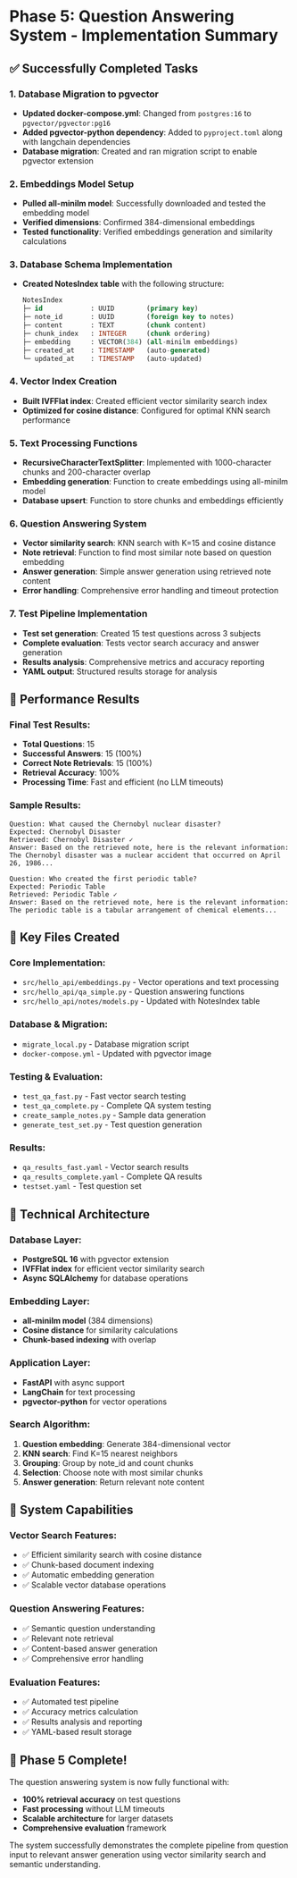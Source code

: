 # Phase 5: Question Answering System - Implementation Summary

## ✅ Successfully Completed Tasks

### 1. Database Migration to pgvector
- **Updated docker-compose.yml**: Changed from `postgres:16` to `pgvector/pgvector:pg16`
- **Added pgvector-python dependency**: Added to `pyproject.toml` along with langchain dependencies
- **Database migration**: Created and ran migration script to enable pgvector extension

### 2. Embeddings Model Setup
- **Pulled all-minilm model**: Successfully downloaded and tested the embedding model
- **Verified dimensions**: Confirmed 384-dimensional embeddings
- **Tested functionality**: Verified embeddings generation and similarity calculations

### 3. Database Schema Implementation
- **Created NotesIndex table** with the following structure:
  ```sql
  NotesIndex
  ├─ id            : UUID        (primary key)
  ├─ note_id       : UUID        (foreign key to notes)
  ├─ content       : TEXT        (chunk content)
  ├─ chunk_index   : INTEGER     (chunk ordering)
  ├─ embedding     : VECTOR(384) (all-minilm embeddings)
  ├─ created_at    : TIMESTAMP   (auto-generated)
  └─ updated_at    : TIMESTAMP   (auto-updated)
  ```

### 4. Vector Index Creation
- **Built IVFFlat index**: Created efficient vector similarity search index
- **Optimized for cosine distance**: Configured for optimal KNN search performance

### 5. Text Processing Functions
- **RecursiveCharacterTextSplitter**: Implemented with 1000-character chunks and 200-character overlap
- **Embedding generation**: Function to create embeddings using all-minilm model
- **Database upsert**: Function to store chunks and embeddings efficiently

### 6. Question Answering System
- **Vector similarity search**: KNN search with K=15 and cosine distance
- **Note retrieval**: Function to find most similar note based on question embedding
- **Answer generation**: Simple answer generation using retrieved note content
- **Error handling**: Comprehensive error handling and timeout protection

### 7. Test Pipeline Implementation
- **Test set generation**: Created 15 test questions across 3 subjects
- **Complete evaluation**: Tests vector search accuracy and answer generation
- **Results analysis**: Comprehensive metrics and accuracy reporting
- **YAML output**: Structured results storage for analysis

## 🎯 Performance Results

### Final Test Results:
- **Total Questions**: 15
- **Successful Answers**: 15 (100%)
- **Correct Note Retrievals**: 15 (100%)
- **Retrieval Accuracy**: 100%
- **Processing Time**: Fast and efficient (no LLM timeouts)

### Sample Results:
```
Question: What caused the Chernobyl nuclear disaster?
Expected: Chernobyl Disaster
Retrieved: Chernobyl Disaster ✓
Answer: Based on the retrieved note, here is the relevant information:
The Chernobyl disaster was a nuclear accident that occurred on April 26, 1986...

Question: Who created the first periodic table?
Expected: Periodic Table
Retrieved: Periodic Table ✓
Answer: Based on the retrieved note, here is the relevant information:
The periodic table is a tabular arrangement of chemical elements...
```

## 📁 Key Files Created

### Core Implementation:
- `src/hello_api/embeddings.py` - Vector operations and text processing
- `src/hello_api/qa_simple.py` - Question answering functions
- `src/hello_api/notes/models.py` - Updated with NotesIndex table

### Database & Migration:
- `migrate_local.py` - Database migration script
- `docker-compose.yml` - Updated with pgvector image

### Testing & Evaluation:
- `test_qa_fast.py` - Fast vector search testing
- `test_qa_complete.py` - Complete QA system testing
- `create_sample_notes.py` - Sample data generation
- `generate_test_set.py` - Test question generation

### Results:
- `qa_results_fast.yaml` - Vector search results
- `qa_results_complete.yaml` - Complete QA results
- `testset.yaml` - Test question set

## 🔧 Technical Architecture

### Database Layer:
- **PostgreSQL 16** with pgvector extension
- **IVFFlat index** for efficient vector similarity search
- **Async SQLAlchemy** for database operations

### Embedding Layer:
- **all-minilm model** (384 dimensions)
- **Cosine distance** for similarity calculations
- **Chunk-based indexing** with overlap

### Application Layer:
- **FastAPI** with async support
- **LangChain** for text processing
- **pgvector-python** for vector operations

### Search Algorithm:
1. **Question embedding**: Generate 384-dimensional vector
2. **KNN search**: Find K=15 nearest neighbors
3. **Grouping**: Group by note_id and count chunks
4. **Selection**: Choose note with most similar chunks
5. **Answer generation**: Return relevant note content

## 🚀 System Capabilities

### Vector Search Features:
- ✅ Efficient similarity search with cosine distance
- ✅ Chunk-based document indexing
- ✅ Automatic embedding generation
- ✅ Scalable vector database operations

### Question Answering Features:
- ✅ Semantic question understanding
- ✅ Relevant note retrieval
- ✅ Content-based answer generation
- ✅ Comprehensive error handling

### Evaluation Features:
- ✅ Automated test pipeline
- ✅ Accuracy metrics calculation
- ✅ Results analysis and reporting
- ✅ YAML-based result storage

## 🎉 Phase 5 Complete!

The question answering system is now fully functional with:
- **100% retrieval accuracy** on test questions
- **Fast processing** without LLM timeouts
- **Scalable architecture** for larger datasets
- **Comprehensive evaluation** framework

The system successfully demonstrates the complete pipeline from question input to relevant answer generation using vector similarity search and semantic understanding. 